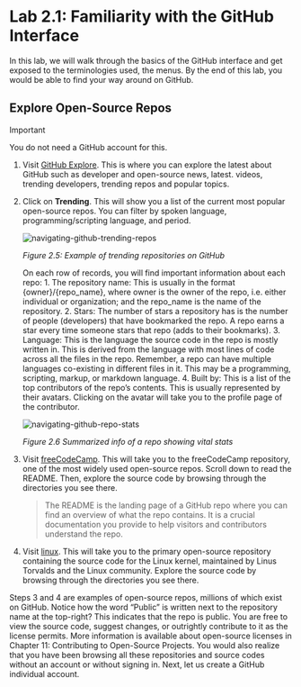 # Lab 2.1: Familiarity with the GitHub Interface
In this lab, we will walk through the basics of the GitHub interface and get exposed to the terminologies used, the menus. By the end of this lab, you would be able to find your way around on GitHub.
## Explore Open-Source Repos
> [!IMPORTANT]
> You do not need a GitHub account for this.
1.	Visit [GitHub Explore](https://github.com/explore).
    This is where you can explore the latest about GitHub such as developer and open-source news, latest. videos, trending developers, trending repos and popular topics.
2.	Click on **Trending**.
    This will show you a list of the current most popular open-source repos. You can filter by spoken language, programming/scripting language, and period.

    ![navigating-github-trending-repos](https://github.com/user-attachments/assets/ca0edf05-5296-4362-a809-5bdc66236001)
 
    _Figure 2.5: Example of trending repositories on GitHub_
  	
    On each row of records, you will find important information about each repo: 
        1.	The repository name: This is usually in the format {owner}/{repo_name}, where owner is the owner of the repo, i.e. either individual or organization; and the repo_name is the name of the repository.
        2.	Stars: The number of stars a repository has is the number of people (developers) that have bookmarked the repo. A repo earns a star every time someone stars that repo (adds to their bookmarks).
        3.	Language: This is the language the source code in the repo is mostly written in. This is derived from the language with most lines of code across all the files in the repo. Remember, a repo can have multiple languages co-existing in different files in it. This may be a programming, scripting, markup, or markdown language.
        4.	Built by: This is a list of the top contributors of the repo’s contents. This is usually represented by their avatars. Clicking on the avatar will take you to the profile page of the contributor.
  	
       ![navigating-github-repo-stats](https://github.com/user-attachments/assets/bb853d7e-aeca-42bd-b375-7d8c65d316c3)

       _Figure 2.6 Summarized info of a repo showing vital stats_
4.	Visit [freeCodeCamp](https://github.com/freeCodeCamp/freeCodeCamp). This will take you to the freeCodeCamp repository, one of the most widely used open-source repos. Scroll down to read the README. Then, explore the source code by browsing through the directories you see there.
    > The README is the landing page of a GitHub repo where you can find an overview of what the repo contains. It is a crucial documentation you provide to help visitors and contributors understand the repo.
5.	Visit [linux](https://github.com/torvalds/linux). This will take you to the primary open-source repository containing the source code for the Linux kernel, maintained by Linus Torvalds and the Linux community. Explore the source code by browsing through the directories you see there.

Steps 3 and 4 are examples of open-source repos, millions of which exist on GitHub. Notice how the word “Public” is written next to the repository name at the top-right? This indicates that the repo is public. You are free to view the source code, suggest changes, or outrightly contribute to it as the license permits. More information is available about open-source licenses in Chapter 11: Contributing to Open-Source Projects.
You would also realize that you have been browsing all these repositories and source codes without an account or without signing in. Next, let us create a GitHub individual account.

